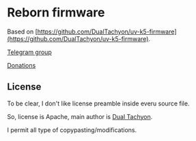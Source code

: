 # Reborn firmware

Based on [https://github.com/DualTachyon/uv-k5-firmware](https://github.com/DualTachyon/uv-k5-firmware).

[Telegram group](https://t.me/uvk5_spectrum_talk)

[Donations](https://t.me/uvk5_spectrum_talk/6032/6035)

## License

To be clear, I don't like license preamble inside everu source file.

So, license is Apache, main author is [Dual Tachyon](https://github.com/DualTachyon).

I permit all type of copypasting/modifications.

